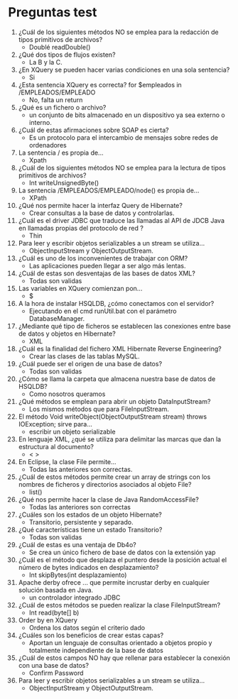 # Preguntas test

1. ¿Cuál de los siguientes métodos NO se emplea para la redacción de tipos primitivos de archivos?
    - Doublé readDouble()
2. ¿Qué dos tipos de flujos existen?
    - La B y la C.
3. ¿En XQuery se pueden hacer varias condiciones en una sola sentencia?
    - Si
4. ¿Esta sentencia XQuery es correcta? for $empleados in /EMPLEADOS/EMPLEADO
    - No, falta un return
5. ¿Qué es un fichero o archivo?
    - un conjunto de bits almacenado en un dispositivo ya sea externo o interno.
6. ¿Cuál de estas afirmaciones sobre SOAP es cierta?
    - Es un protocolo para el intercambio de mensajes sobre redes de ordenadores
7. La sentencia / es propia de...
    - Xpath
8. ¿Cuál de los siguientes métodos NO se emplea para la lectura de tipos primitivos de archivos?
    - Int writeUnsignedByte()
9. La sentencia /EMPLEADOS/EMPLEADO/node() es propia de...
    - XPath
10. ¿Qué nos permite hacer la interfaz Query de Hibernate?
    - Crear consultas a la base de datos y controlarlas.
11. ¿Cuál es el driver JDBC que traduce las llamadas al API de JDCB Java en llamadas propias del protocolo de red ?
    - Thin
12. Para leer y escribir objetos serializables a un stream se utiliza...
    - ObjectInputStream y ObjectOutputStream.
13. ¿Cuál es uno de los inconvenientes de trabajar con ORM?
    -  Las aplicaciones pueden llegar a ser algo más lentas.
14. ¿Cuál de estas son desventajas de las bases de datos XML?
    - Todas son validas
15. Las variables en XQuery comienzan pon...
    - $
16. A la hora de instalar HSQLDB, ¿cómo conectamos con el servidor?
    - Ejecutando en el cmd runUtil.bat con el parámetro DatabaseManager.
17. ¿Mediante qué tipo de ficheros se establecen las conexiones entre base de datos y objetos en Hibernate?
    - XML
18. ¿Cuál es la finalidad del fichero XML Hibernate Reverse Engineering?
    - Crear las clases de las tablas MySQL.
19. ¿Cuál puede ser el origen de una base de datos?
    - Todas son validas
20. ¿Cómo se llama la carpeta que almacena nuestra base de datos de HSQLDB?
    - Como nosotros queramos
21. ¿Qué métodos se emplean para abrir un objeto DataInputStream?
    - Los mismos métodos que para FileInputStream.
22. El método Void writeObject(ObjectOutputStream stream) throws IOException; sirve para...
    - escribir un objeto serializable
23. En lenguaje XML, ¿qué se utiliza para delimitar las marcas que dan la estructura al documento?
    - < >
24. En Eclipse, la clase File permite...
    - Todas las anteriores son correctas.
25. ¿Cuál de estos métodos permite crear un array de strings con los nombres de ficheros y directorios asociados al objeto File?
    - list()
26. ¿Qué nos permite hacer la clase de Java RandomAccessFile?
    - Todas las anteriores son correctas
27. ¿Cuáles son los estados de un objeto Hibernate?
    - Transitorio, persistente y separado.
28. ¿Qué características tiene un estado Transitorio?
    - Todas son validas
29. ¿Cuál de estas es una ventaja de Db4o?
    - Se crea un único fichero de base de datos con la extensión yap
30. ¿Cuál es el método que desplaza el puntero desde la posición actual el número de bytes indicados en desplazamiento?
    - Int skipBytes(int desplazamiento)
31. Apache derby ofrece ... que permite incrustar derby en cualquier solución basada en Java.
    - un controlador integrado JDBC
32. ¿Cuál de estos métodos se pueden realizar la clase FileInputStream?
    - Int read(byte[] b)
33. Order by en XQuery
    - Ordena los datos según el criterio dado
34. ¿Cuáles son los beneficios de crear estas capas?
    - Aportan un lenguaje de consultas orientado a objetos propio y totalmente independiente de la base de datos
35. ¿Cuál de estos campos NO hay que rellenar para establecer la conexión con una base de datos?
    - Confirm Password
36. Para leer y escribir objetos serializables a un stream se utiliza...
    - ObjectInputStream y ObjectOutputStream.
